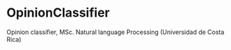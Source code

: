 # OpinionClassifier
Opinion classifier, MSc. Natural language Processing (Universidad de Costa Rica)
